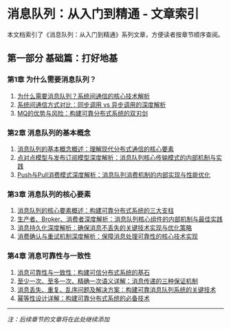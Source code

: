 # 消息队列：从入门到精通 - 文章索引

本文档索引了《消息队列：从入门到精通》系列文章，方便读者按章节顺序查阅。

## 第一部分 基础篇：打好地基

### 第1章 为什么需要消息队列？

1. [为什么需要消息队列？系统间通信的核心技术解析](1-1-why-message-queues.md)
2. [系统间通信方式对比：同步调用 vs 异步调用的深度解析](1-2-system-communication-comparison.md)
3. [MQ的优势与风险：构建可靠分布式系统的双刃剑](1-3-mq-benefits-risks.md)

### 第2章 消息队列的基本概念

1. [消息队列的基本概念概述：理解现代分布式通信的核心要素](2-1-message-queue-basic-concepts-overview.md)
2. [点对点模型与发布订阅模型深度解析：消息队列核心传输模式的内部机制与实践](2-2-point-to-point-vs-publish-subscribe-in-depth.md)
3. [Push与Pull消费模式深度解析：消息队列消费机制的内部实现与性能优化](2-3-push-vs-pull-consumption-in-depth.md)

### 第3章 消息队列的核心要素

1. [消息队列的核心要素概述：构建可靠分布式系统的三大支柱](3-1-message-queue-core-elements-overview.md)
2. [生产者、Broker、消费者深度解析：消息队列核心组件的内部机制与最佳实践](3-2-producers-brokers-consumers-in-depth.md)
3. [消息持久化深度解析：确保消息不丢失的关键技术实现与优化策略](3-3-message-persistence-in-depth.md)
4. [消费确认与重试机制深度解析：保障消息处理可靠性的核心技术实现](3-4-acknowledgment-retry-mechanism-in-depth.md)

### 第4章 消息可靠性与一致性

1. [消息可靠性与一致性：构建可信分布式系统的基石](4-1-message-reliability-consistency.md)
2. [至少一次、至多一次、精确一次语义详解：消息传递的三种保证机制](4-2-delivery-semantics-details.md)
3. [消息丢失、重复、乱序问题及解决方案：构建可靠消息队列系统的关键技术](4-3-message-loss-duplication-ordering.md)
4. [幂等性设计详解：构建可靠分布式系统的必备技术](4-4-idempotency-design.md)

---
*注：后续章节的文章将在此处继续添加*